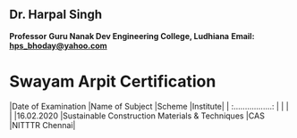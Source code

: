 ## Dr. Harpal Singh
**Professor**
**Guru Nanak Dev Engineering College, Ludhiana**
**Email: hps_bhoday@yahoo.com**

# Swayam Arpit Certification
|Date of Examination	|Name of Subject	|Scheme	|Institute|
| :.................: |                 |       |         |
|16.02.2020	|Sustainable Construction Materials & Techniques	|CAS	|NITTTR Chennai|
